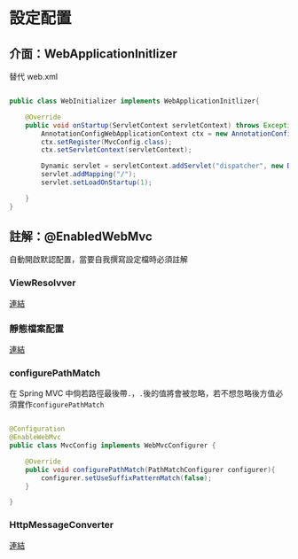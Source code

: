 # 設定配置

## 介面：WebApplicationInitlizer

替代 web.xml 

```java

public class WebInitializer implements WebApplicationInitlizer{

    @Override 
    public void onStartup(ServletContext servletContext) throws Exception {
        AnnotationConfigWebApplicationContext ctx = new AnnotationConfigWebApplicationContext();
        ctx.setRegister(MvcConfig.class);
        ctx.setServletContext(servletContext);

        Dynamic servlet = servletContext.addServlet("dispatcher", new DispatcherServlet(ctx));
        servlet.addMapping("/");
        servlet.setLoadOnStartup(1);

    }
}

```

## 註解：@EnabledWebMvc

自動開啟默認配置，當要自我撰寫設定檔時必須註解

### ViewResolvver

[連結](ViewResolver.md)

### 靜態檔案配置

[連結](Static.md)

### configurePathMatch

在 Spring MVC 中倘若路徑最後帶`.`，`.`後的值將會被忽略，若不想忽略後方值必須實作`configurePathMatch`


```java

@Configuration
@EnableWebMvc
public class MvcConfig implements WebMvcConfigurer {

    @Override
    public void configurePathMatch(PathMatchConfigurer configurer){
        configurer.setUseSuffixPatternMatch(false);
    }

}

```

### HttpMessageConverter

[連結](HttpMessageConverter.md)